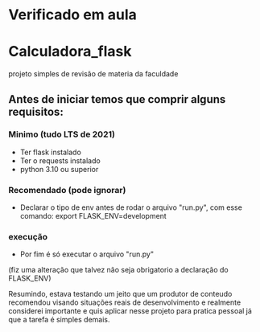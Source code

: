 # Verificado em aula #

# Calculadora_flask 
projeto simples de revisão de materia da faculdade

## Antes de iniciar temos que comprir alguns requisitos:
### Minimo (tudo LTS de 2021)
 - Ter flask instalado
 - Ter o requests instalado
- python 3.10 ou superior

### Recomendado (pode ignorar)
-  Declarar o tipo de env antes de rodar o arquivo "run.py", com esse comando:
export FLASK_ENV=development


### execução
 - Por fim é só executar o arquivo "run.py"


(fiz uma alteração que talvez não seja obrigatorio a declaração do FLASK_ENV)

Resumindo, estava testando um jeito que um produtor de conteudo recomendou visando situações reais de desenvolvimento e realmente considerei importante e quis aplicar nesse projeto para pratica pessoal já que a tarefa é simples demais.
